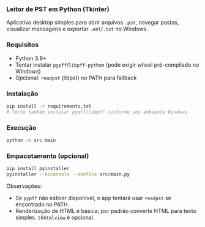 <!--
@author João Gbriel de Almeida
-->

### Leitor de PST em Python (Tkinter)

Aplicativo desktop simples para abrir arquivos `.pst`, navegar pastas, visualizar mensagens e exportar `.eml`/`.txt` no Windows.

### Requisitos
- Python 3.9+
- Tentar instalar `pypff`/`libpff-python` (pode exigir wheel pré-compilado no Windows)
- Opcional: `readpst` (libpst) no PATH para fallback

### Instalação
```bash
pip install -r requirements.txt
# Tente também instalar pypff/libpff conforme seu ambiente Windows
```

### Execução
```bash
python -m src.main
```

### Empacotamento (opcional)
```bash
pip install pyinstaller
pyinstaller --noconsole --onefile src/main.py
```

Observações:
- Se `pypff` não estiver disponível, o app tentará usar `readpst` se encontrado no PATH.
- Renderização de HTML é básica; por padrão converte HTML para texto simples. `tkhtmlview` é opcional.
